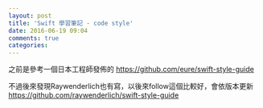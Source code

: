 ```yaml
---
layout: post
title: 'Swift 學習筆記 - code style'
date: 2016-06-19 09:04
comments: true
categories: 
---
```

之前是參考一個日本工程師發佈的
https://github.com/eure/swift-style-guide

不過後來發現Raywenderlich也有寫，以後來follow這個比較好，會依版本更新
https://github.com/raywenderlich/swift-style-guide